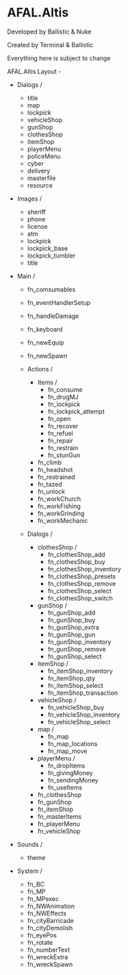# AFAL.Altis

Developed by Ballistic & Nuke

Created by Terminal & Ballistic

Everything here is subject to change

AFAL.Altis Layout - 
* Dialogs /
    * title
    * map
    * lockpick
    * vehicleShop
    * gunShop
    * clothesShop
    * itemShop
    * playerMenu
    * policeMenu
    * cyber
    * delivery
    * masterfile
    * resource

* Images /
    * sheriff
    * phone
    * license
    * atm
    * lockpick
    * lockpick_base
    * lockpick_tumbler
    * title

* Main /
    * fn_comsumables
    * fn_eventHandlerSetup
    * fn_handleDamage
    * fn_keyboard
    * fn_newEquip
    * fn_newSpawn
    * Actions /
       * Items /
          * fn_consume
          * fn_drugMJ
          * fn_lockpick
          * fn_lockpick_attempt
          * fn_open
          * fn_recover
          * fn_refuel
          * fn_repair
          * fn_restrain
          * fn_stunGun
       * fn_climb
       * fn_headshot
       * fn_restrained
       * fn_tazed
       * fn_unlock
       * fn_workChurch
       * fn_workFishing
       * fn_workGrinding
       * fn_workMechanic

    * Dialogs /
       * clothesShop /
          * fn_clothesShop_add
          * fn_clothesShop_buy
          * fn_clothesShop_inventory
          * fn_clothesShop_presets
          * fn_clothesShop_remove
          * fn_clothesShop_select
          * fn_clothesShop_switch
       * gunShop /
          * fn_gunShop_add
          * fn_gunShop_buy
          * fn_gunShop_extra
          * fn_gunShop_gun
          * fn_gunShop_inventory
          * fn_gunShop_remove
          * fn_gunShop_select
       * itemShop /
          * fn_itemShop_inventory
          * fn_itemShop_qty
          * fn_itemShop_select
          * fn_itemShop_transaction
       * vehicleShop /
          * fn_vehicleShop_buy
          * fn_vehicleShop_inventory
          * fn_vehicleShop_select
       * map /
          * fn_map
          * fn_map_locations
          * fn_map_move
       * playerMenu /
          * fn_dropItems
          * fn_givingMoney
          * fn_sendingMoney
          * fn_useItems
       * fn_clothesShop
       * fn_gunShop
       * fn_itemShop
       * fn_masterItems
       * fn_playerMenu
       * fn_vehicleShop

* Sounds /
     * theme

* System /
    * fn_BC
    * fn_MP
    * fn_MPexec
    * fn_NWAnimation
    * fn_NWEffects
    * fn_cityBarricade
    * fn_cityDemolish
    * fn_eyePos
    * fn_rotate
    * fn_numberText
    * fn_wreckExtra
    * fn_wreckSpawn
